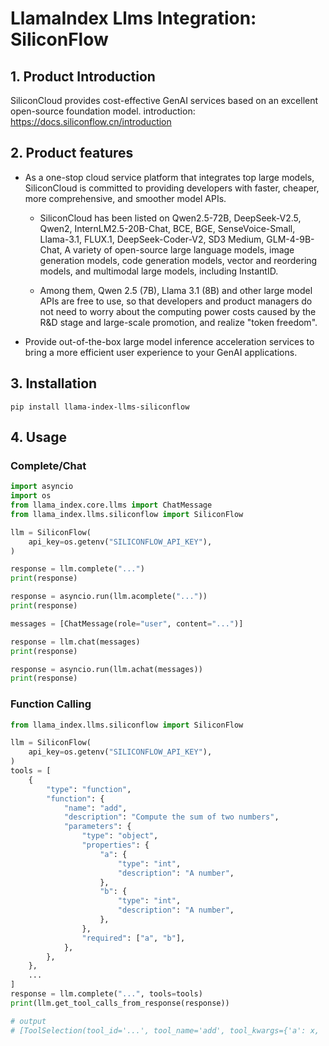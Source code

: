 # LlamaIndex Llms Integration: SiliconFlow

## 1. Product Introduction

SiliconCloud provides cost-effective GenAI services based on an excellent open-source foundation model.
introduction: https://docs.siliconflow.cn/introduction

## 2. Product features

- As a one-stop cloud service platform that integrates top large models, SiliconCloud is committed to providing developers with faster, cheaper, more comprehensive, and smoother model APIs.

  - SiliconCloud has been listed on Qwen2.5-72B, DeepSeek-V2.5, Qwen2, InternLM2.5-20B-Chat, BCE, BGE, SenseVoice-Small, Llama-3.1, FLUX.1, DeepSeek-Coder-V2, SD3 Medium, GLM-4-9B-Chat, A variety of open-source large language models, image generation models, code generation models, vector and reordering models, and multimodal large models, including InstantID.

  - Among them, Qwen 2.5 (7B), Llama 3.1 (8B) and other large model APIs are free to use, so that developers and product managers do not need to worry about the computing power costs caused by the R&D stage and large-scale promotion, and realize "token freedom".

- Provide out-of-the-box large model inference acceleration services to bring a more efficient user experience to your GenAI applications.

## 3. Installation

```shell
pip install llama-index-llms-siliconflow
```

## 4. Usage

### Complete/Chat

```python
import asyncio
import os
from llama_index.core.llms import ChatMessage
from llama_index.llms.siliconflow import SiliconFlow

llm = SiliconFlow(
    api_key=os.getenv("SILICONFLOW_API_KEY"),
)

response = llm.complete("...")
print(response)

response = asyncio.run(llm.acomplete("..."))
print(response)

messages = [ChatMessage(role="user", content="...")]

response = llm.chat(messages)
print(response)

response = asyncio.run(llm.achat(messages))
print(response)
```

### Function Calling

```python
from llama_index.llms.siliconflow import SiliconFlow

llm = SiliconFlow(
    api_key=os.getenv("SILICONFLOW_API_KEY"),
)
tools = [
    {
        "type": "function",
        "function": {
            "name": "add",
            "description": "Compute the sum of two numbers",
            "parameters": {
                "type": "object",
                "properties": {
                    "a": {
                        "type": "int",
                        "description": "A number",
                    },
                    "b": {
                        "type": "int",
                        "description": "A number",
                    },
                },
                "required": ["a", "b"],
            },
        },
    },
    ...
]
response = llm.complete("...", tools=tools)
print(llm.get_tool_calls_from_response(response))

# output
# [ToolSelection(tool_id='...', tool_name='add', tool_kwargs={'a': x, 'b': x})]
```

